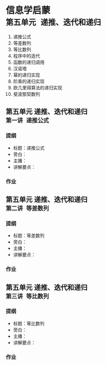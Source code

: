 # 信息学启蒙<br/>`第五单元 递推、迭代和递归`

1. 递推公式
1. 等差数列
1. 等比数列
1. 程序中的迭代
1. 函数的递归调用
1. 汉诺塔
1. 幂的递归实现
1. 阶乘的递归实现
1. 欧几里得算法的递归实现
1. 斐波那契数列

		
## 第五单元 递推、迭代和递归<br/>`第一讲 递推公式`

	
### 提纲

- 标题：递推公式
- 旁白：
- 主播：
- 讲解要点：

	
### 作业

		
## 第五单元 递推、迭代和递归<br/>`第二讲 等差数列`

	
### 提纲

- 标题：等差数列
- 旁白：
- 主播：
- 讲解要点：

	
### 作业

		
## 第五单元 递推、迭代和递归<br/>`第三讲 等比数列`

	
### 提纲

- 标题：等比数列
- 旁白：
- 主播：
- 讲解要点：

	
### 作业

